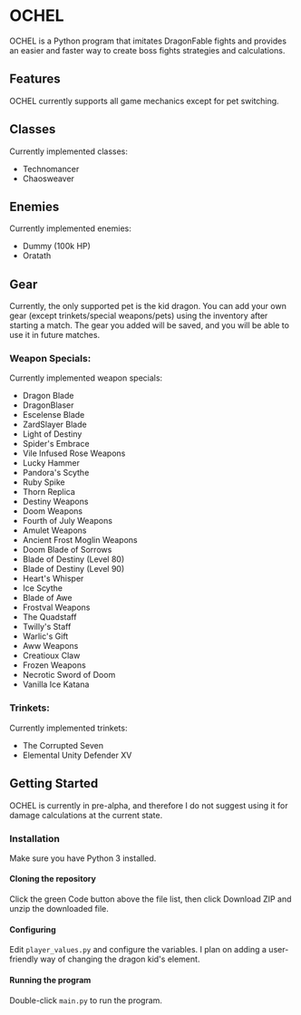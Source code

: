 # OCHEL
OCHEL is a Python program that imitates DragonFable fights and provides an easier and faster way to create boss fights strategies and calculations.

## Features
OCHEL currently supports all game mechanics except for pet switching.

## Classes
Currently implemented classes:

- Technomancer
- Chaosweaver

## Enemies
Currently implemented enemies:

- Dummy (100k HP)
- Oratath

## Gear
Currently, the only supported pet is the kid dragon.
You can add your own gear (except trinkets/special weapons/pets) using the inventory after starting a match.
The gear you added will be saved, and you will be able to use it in future matches.

### Weapon Specials:
Currently implemented weapon specials:

- Dragon Blade
- DragonBlaser
- Escelense Blade
- ZardSlayer Blade
- Light of Destiny
- Spider's Embrace
- Vile Infused Rose Weapons
- Lucky Hammer
- Pandora's Scythe
- Ruby Spike
- Thorn Replica
- Destiny Weapons
- Doom Weapons
- Fourth of July Weapons
- Amulet Weapons
- Ancient Frost Moglin Weapons
- Doom Blade of Sorrows
- Blade of Destiny (Level 80)
- Blade of Destiny (Level 90)
- Heart's Whisper
- Ice Scythe
- Blade of Awe
- Frostval Weapons
- The Quadstaff
- Twilly's Staff
- Warlic's Gift
- Aww Weapons
- Creatioux Claw
- Frozen Weapons
- Necrotic Sword of Doom
- Vanilla Ice Katana

### Trinkets:
Currently implemented trinkets:

- The Corrupted Seven
- Elemental Unity Defender XV

## Getting Started
OCHEL is currently in pre-alpha, and therefore I do not suggest using it for damage calculations at the current state.

### Installation
Make sure you have Python 3 installed.

#### Cloning the repository
Click the green Code button above the file list, then click Download ZIP and unzip the downloaded file.

#### Configuring
Edit `player_values.py` and configure the variables.
I plan on adding a user-friendly way of changing the dragon kid's element.

#### Running the program
Double-click `main.py` to run the program.

